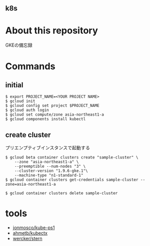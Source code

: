 k8s
---

# About this repository
GKEの備忘録

# Commands
## initial
```console
$ export PROJECT_NAME=<YOUR PROJECT NAME>
$ gcloud init
$ gcloud config set project $PROJECT_NAME
$ gcloud auth login
$ gcloud set compute/zone asia-northeast1-a
$ gcloud components install kubectl
```

## create cluster
プリエンプティブインスタンスで起動する

```console
$ gcloud beta container clusters create "sample-cluster" \
    --zone "asia-northeast1-a" \
    --preemptible --num-nodes "3" \
    --cluster-version "1.9.6-gke.1"\
    --machine-type "n1-standard-1"
$ gcloud container clusters get-credentials sample-cluster --zone=asia-northeast1-a
```

```conosle
$ gcloud container clusters delete sample-cluster
```


# tools
* [jonmosco/kube-ps1](https://github.com/jonmosco/kube-ps1)
* [ahmetb/kubectx](https://github.com/ahmetb/kubectx)
* [wercker/stern](https://github.com/wercker/stern)

